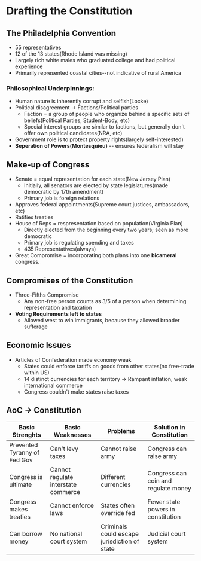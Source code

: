 # Drafting the Constitution

## The Philadelphia Convention
- 55 representatives
- 12 of the 13 states(Rhode Island was missing)
- Largely rich white males who graduated college and had political experience
- Primarily represented coastal cities--not indicative of rural America

### Philosophical Underpinnings:
- Human nature is inherently corrupt and selfish(Locke)
- Political disagreement -> Factions/Political parties
    * Faction = a group of people who organize behind a specific sets of beliefs(Political Parties, Student-Body, etc)
    * Special interest groups are similar to factions, but generally don't offer own political candidates(NRA, etc)
- Government role is to protect property rights(largely self-interested)
- **Seperation of Powers(Montesquieu)** -- ensures federalism will stay

## Make-up of Congress
- Senate = equal representation for each state(New Jersey Plan)
    * Initially, all senators are elected by state legislatures(made democratic by 17th amendment)
    * Primary job is foreign relations
- Approves federal appointments(Supreme court justices, ambassadors, etc)
- Ratifies treaties
- House of Reps = respresentation based on population(Virginia Plan)
    * Directly elected from the beginning every two years; seen as more democratic
    * Primary job is regulating spending and taxes
    * 435 Representatives(always)
- Great Compromise = incorporating both plans into one **bicameral** congress.

## Compromises of the Constitution
- Three-Fifths Compromise
    * Any non-free person counts as 3/5 of a person when determining representation and taxation
- **Voting Requirements left to states**
    * Allowed west to win immigrants, because they allowed broader sufferage

## Economic Issues
- Articles of Confederation made economy weak
    * States could enforce tariffs on goods from other states(no free-trade within US)
    * 14 distinct currencies for each territory -> Rampant inflation, weak international commerce
    * Congress couldn't make states raise taxes

## AoC -> Constitution
|Basic Strenghts             |Basic Weaknesses                   |Problems                                    |Solution in Constitution            |
|----------------------------|-----------------------------------|--------------------------------------------|------------------------------------|
|Prevented Tyranny of Fed Gov|Can't levy taxes                   |Cannot raise army                           |Congress can raise army             |
|Congress is ultimate        |Cannot regulate interstate commerce|Different currencies                        |Congress can coin and regulate money|
|Congress makes treaties     |Cannot enforce laws                |States often override fed                   |Fewer state powers in constitution  |
|Can borrow money            |No national court system           |Criminals could escape jurisdiction of state|Judicial court system               |
